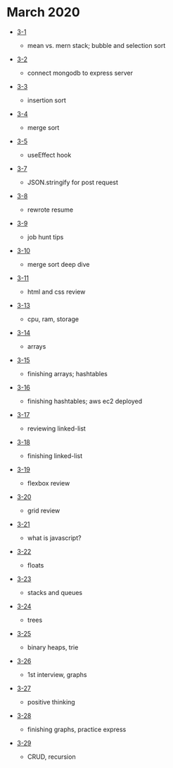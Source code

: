 # March 2020

- [3-1](./days/3-1.md)
  - mean vs. mern stack; bubble and selection sort 

- [3-2](./days/3-2.md)
  - connect mongodb to express server

- [3-3](./days/3-3.md)
  - insertion sort

- [3-4](./days/3-4.md)
  - merge sort 

- [3-5](./days/3-5.md)
  - useEffect hook 

- [3-7](./days/3-7.md)
  - JSON.stringify for post request

- [3-8](./days/3-8.md)
  - rewrote resume

- [3-9](./days/3-9.md)
  - job hunt tips

- [3-10](./days/3-10.md)
  - merge sort deep dive

- [3-11](./days/3-11.md)
  - html and css review

- [3-13](./days/3-13.md)
  - cpu, ram, storage

- [3-14](./days/3-14.md)
  - arrays

- [3-15](./days/3-15.md)
  - finishing arrays; hashtables 

- [3-16](./days/3-16.md)
  - finishing hashtables; aws ec2 deployed

- [3-17](./days/3-17.md)
  - reviewing linked-list

- [3-18](./days/3-18.md)
  - finishing linked-list

- [3-19](./days/3-19.md)
  - flexbox review

- [3-20](./days/3-20.md)
  - grid review

- [3-21](./days/3-21.md)
  - what is javascript?

- [3-22](./days/3-22.md)
  - floats

- [3-23](./days/3-23.md)
  - stacks and queues

- [3-24](./days/3-24.md)
  - trees

- [3-25](./days/3-25.md)
  - binary heaps, trie

- [3-26](./days/3-26.md)
  - 1st interview, graphs

- [3-27](./days/3-27.md)
  - positive thinking 

- [3-28](./days/3-28.md)
  - finishing graphs, practice express

- [3-29](./days/3-29.md)
  - CRUD, recursion
